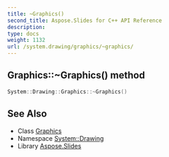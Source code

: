 ```yaml
---
title: ~Graphics()
second_title: Aspose.Slides for C++ API Reference
description: 
type: docs
weight: 1132
url: /system.drawing/graphics/~graphics/
---
```

## Graphics::~Graphics() method




```cpp
System::Drawing::Graphics::~Graphics()
```

## See Also

* Class [Graphics](../)
* Namespace [System::Drawing](../../)
* Library [Aspose.Slides](../../../)